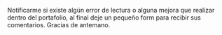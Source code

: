 Notificarme si existe algún error de lectura o alguna mejora que realizar dentro del portafolio, al final deje un pequeño form para recibir sus comentarios. 
Gracias de antemano.
